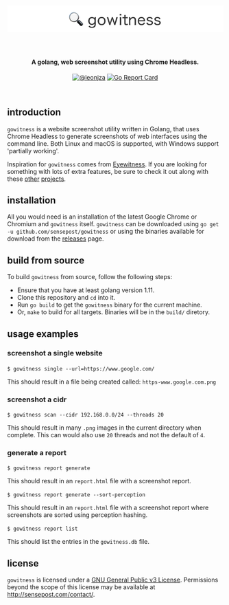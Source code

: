 <h1 align="center">
  <br>
  <a href="https://github.com/sensepost/gowitness">
    <img src="images/gowitness-logo.png" alt="gowitness"></a>
  <br>
  <br>
</h1>

<h4 align="center">A golang, web screenshot utility using Chrome Headless.</h4>
<p align="center">
  <a href="https://twitter.com/leonjza"><img src="https://img.shields.io/badge/Twitter-%40leonjza-blue.svg" alt="@leonjza" height="18"></a>
  <a href="https://goreportcard.com/report/github.com/sensepost/gowitness"><img src="https://goreportcard.com/badge/github.com/sensepost/gowitness" alt="Go Report Card" height="18"></a>
</p>
<br>

## introduction

`gowitness` is a website screenshot utility written in Golang, that uses Chrome Headless to generate screenshots of web interfaces using the command line. Both Linux and macOS is supported, with Windows support 'partially working'.

Inspiration for `gowitness` comes from [Eyewitness](https://github.com/ChrisTruncer/EyeWitness). If you are looking for something with lots of extra features, be sure to check it out along with these [other](https://github.com/afxdub/http-screenshot-html) [projects](https://github.com/breenmachine/httpscreenshot).

## installation

All you would need is an installation of the latest Google Chrome or Chromium and `gowitness` itself. `gowitness` can be downloaded using `go get -u github.com/sensepost/gowitness` or using the
binaries available for download from the [releases](https://github.com/sensepost/gowitness/releases) page.

## build from source

To build `gowitness` from source, follow the following steps:

* Ensure that you have at least golang version 1.11.
* Clone this repository and `cd` into it.
* Run `go build` to get the `gowitness` binary for the current machine.
* Or, `make` to build for all targets. Binaries will be in the `build/` diretory.

## usage examples

### screenshot a single website

`$ gowitness single --url=https://www.google.com/`

This should result in a file being created called: `https-www.google.com.png`

### screenshot a cidr

`$ gowitness scan --cidr 192.168.0.0/24 --threads 20`

This should result in many `.png` images in the current directory when complete. This can would also use `20` threads and not the default of `4`.

### generate a report

`$ gowitness report generate`

This should result in an `report.html` file with a screenshot report.

`$ gowitness report generate --sort-perception`

This should result in an `report.html` file with a screenshot report where screenshots are sorted using perception hashing.

`$ gowitness report list`

This should list the entries in the `gowitness.db` file.

## license

`gowitness` is licensed under a [GNU General Public v3 License](https://www.gnu.org/licenses/gpl-3.0.en.html). Permissions beyond the scope of this license may be available at http://sensepost.com/contact/.
